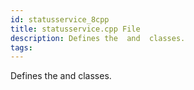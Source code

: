 ```yaml
---
id: statusservice_8cpp
title: statusservice.cpp File
description: Defines the  and  classes.
tags:
---
```

Defines the  <docRefTextType>  and  <docRefTextType>  classes.

